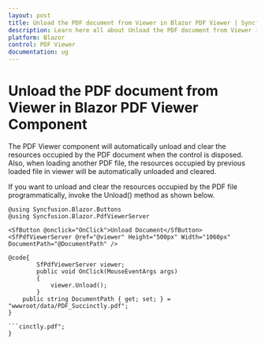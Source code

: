 ```yaml
---
layout: post
title: Unload the PDF document from Viewer in Blazor PDF Viewer | Syncfusion
description: Learn here all about Unload the PDF document from Viewer in Syncfusion Blazor PDF Viewer component and more.
platform: Blazor
control: PDF Viewer
documentation: ug
---
```


# Unload the PDF document from Viewer in Blazor PDF Viewer Component

The PDF Viewer component will automatically unload and clear the resources occupied by the PDF document when the control is disposed. Also, when loading another PDF file, the resources occupied by previous loaded file in viewer will be automatically unloaded and cleared.

If you want to unload and clear the resources occupied by the PDF file programmatically, invoke the Unload() method as shown below.

```cshtml
@using Syncfusion.Blazor.Buttons
@using Syncfusion.Blazor.PdfViewerServer

<SfButton @onclick="OnClick">Unload Document</SfButton>
<SfPdfViewerServer @ref="@viewer" Height="500px" Width="1060px" DocumentPath="@DocumentPath" />

@code{
        SfPdfViewerServer viewer;
        public void OnClick(MouseEventArgs args)
        {
            viewer.Unload();
        }
    public string DocumentPath { get; set; } = "wwwroot/data/PDF_Succinctly.pdf";
}

```cinctly.pdf";
}

```